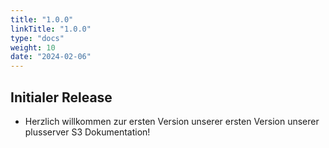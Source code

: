 ```yaml
---
title: "1.0.0"
linkTitle: "1.0.0"
type: "docs"
weight: 10
date: "2024-02-06"
---
```

## Initialer Release

- Herzlich willkommen zur ersten Version unserer ersten Version unserer plusserver S3 Dokumentation!